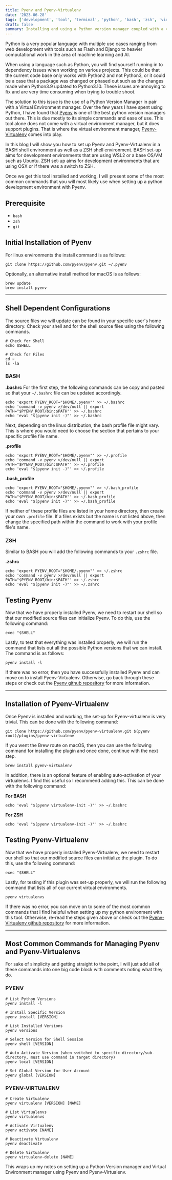 ```yaml
---
title: Pyenv and Pyenv-Virtualenv
date: '2023-06-28'
tags: ['development', 'tool', 'terminal', 'python', 'bash', 'zsh', 'virtualenv', 'pyenv']
draft: false
summary: Installing and using a Python version manager coupled with a virtual environment manager.
---
```


Python is a very popular language with multiple use cases ranging from web development with tools such as Flash and Django to heavier computational work in the area of machine learning and AI.

When using a language such as Python, you will find yourself running in to dependency issues when working on various projects. This could be that the current code base only works with Python2 and not Python3, or it could be a case that a package was changed or phased out such as the changes made when Python3.9 updated to Python3.10. These issues are annoying to fix and are very time consuming when trying to trouble shoot.

The solution to this issue is the use of a Python Version Manager in pair with a Virtual Environment manager. Over the few years I have spent using Python, I have found that [Pyenv](https://github.com/pyenv/pyenv) is one of the best python version managers out there. This is due mostly to its simple commands and ease of use. This tool alone does not come with a virtual environment manager, but it does support plugins. That is where the virtual environment manager, [Pyenv-Virtualenv](https://github.com/pyenv/pyenv-virtualenv) comes into play.

In this blog I will show you how to set up Pyenv and Pyenv-Virtualenv in a BASH shell environment as well as a ZSH shell environment. BASH set-up aims for development environments that are using WSL2 or a base OS/VM such as Ubuntu. ZSH set-up aims for development environments that are using OSX or if there was a switch to ZSH.

Once we get this tool installed and working, I will present some of the most common commands that you will most likely use when setting up a python development environment with Pyenv.

## Prerequisite

- `bash`
- `zsh`
- `git`

## Initial Installation of Pyenv

For linux environments the install command is as follows:

```shell
git clone https://github.com/pyenv/pyenv.git ~/.pyenv
```

Optionally, an alternative install method for macOS is as follows:

```shell
brew update
brew install pyenv
```

---

## Shell Dependent Configurations

The source files we will update can be found in your specific user's home directory. Check your shell and for the shell source files using the following commands.

```shell
# Check for Shell
echo $SHELL

# Check for Files
cd ~
ls -la
```

### BASH

**.bashrc**
For the first step, the following commands can be copy and pasted so that your `~/.bashrc` file can be updated accordingly.

```shell
echo 'export PYENV_ROOT="$HOME/.pyenv"' >> ~/.bashrc
echo 'command -v pyenv >/dev/null || export PATH="$PYENV_ROOT/bin:$PATH"' >> ~/.bashrc
echo 'eval "$(pyenv init -)"' >> ~/.bashrc
```

Next, depending on the linux distribution, the bash profile file might vary. This is where you would need to choose the section that pertains to your specific profile file name.

**.profile**

```shell
echo 'export PYENV_ROOT="$HOME/.pyenv"' >> ~/.profile
echo 'command -v pyenv >/dev/null || export PATH="$PYENV_ROOT/bin:$PATH"' >> ~/.profile
echo 'eval "$(pyenv init -)"' >> ~/.profile
```

**.bash_profile**

```shell
echo 'export PYENV_ROOT="$HOME/.pyenv"' >> ~/.bash_profile
echo 'command -v pyenv >/dev/null || export PATH="$PYENV_ROOT/bin:$PATH"' >> ~/.bash_profile
echo 'eval "$(pyenv init -)"' >> ~/.bash_profile
```

If neither of these profile files are listed in your home directory, then create your own `.profile` file. If a files exists but the name is not listed above, then change the specified path within the command to work with your profile file's name.

### ZSH

Similar to BASH you will add the following commands to your `.zshrc` file.

**.zshrc**

```shell
echo 'export PYENV_ROOT="$HOME/.pyenv"' >> ~/.zshrc
echo 'command -v pyenv >/dev/null || export PATH="$PYENV_ROOT/bin:$PATH"' >> ~/.zshrc
echo 'eval "$(pyenv init -)"' >> ~/.zshrc
```

## Testing Pyenv

Now that we have properly installed Pyenv, we need to restart our shell so that our modified source files can initialize Pyenv. To do this, use the following command:

```shell
exec "$SHELL"
```

Lastly, to test that everything was installed properly, we will run the command that lists out all the possible Python versions that we can install. The command is as follows:

```shell
pyenv install -l
```

If there was no error, then you have successfully installed Pyenv and can move on to install Pyenv-Virtualenv. Otherwise, go back through these steps or check out the [Pyenv github repository](https://github.com/pyenv/pyenv) for more information.

---

## Installation of Pyenv-Virtualenv

Once Pyenv is installed and working, the set-up for Pyenv-virtualenv is very trivial. This can be done with the following command:

```shell
git clone https://github.com/pyenv/pyenv-virtualenv.git $(pyenv root)/plugins/pyenv-virtualenv
```

If you went the Brew route on macOS, then you can use the following command for installing the plugin and once done, continue with the next step.

```shell
brew install pyenv-virtualenv
```

In addition, there is an optional feature of enabling auto-activation of your virtualenvs. I find this useful so I recommend adding this. This can be done with the following command:

**For BASH**

```shell
echo 'eval "$(pyenv virtualenv-init -)"' >> ~/.bashrc
```

**For ZSH**

```shell
echo 'eval "$(pyenv virtualenv-init -)"' >> ~/.bashrc
```

## Testing Pyenv-Virtualenv

Now that we have properly installed Pyenv-Virtualenv, we need to restart our shell so that our modified source files can initialize the plugin. To do this, use the following command:

```shell
exec "$SHELL"
```

Lastly, for testing if this plugin was set-up properly, we will run the following command that lists all of our current virtual environments.

```shell
pyenv virtualenvs
```

If there was no error, you can move on to some of the most common commands that I find helpful when setting up my python environment with this tool. Otherwise, re-read the steps given above or check out the [Pyenv-Virtualenv github repository](https://github.com/pyenv/pyenv-virtualenv) for more information.

---

## Most Common Commands for Managing Pyenv and Pyenv-Virtualenvs

For sake of simplicity and getting straight to the point, I will just add all of these commands into one big code block with comments noting what they do.

### PYENV

```shell
# List Python Versions
pyenv install -l

# Install Specific Version
pyenv install [VERSION]

# List Installed Versions
pyenv versions

# Select Version for Shell Session
pyenv shell [VERSION]

# Auto Activate Version (when switched to specific directory/sub-directory, must use command in target directory)
pyenv local [VERSION]

# Set Global Version for User Account
pyenv global [VERSION]
```

### PYENV-VIRTUALENV

```shell
# Create Virtualenv
pyenv virtualenv [VERSION] [NAME]

# List Virtualenvs
pyenv virtualenvs

# Activate Virtualenv
pyenv activate [NAME]

# Deactivate Virtualenv
pyenv deactivate

# Delete Virtualenv
pyenv virtualenv-delete [NAME]
```

This wraps up my notes on setting up a Python Version manager and Virtual Environment manager using Pyenv and Pyenv-Virtualenv.

